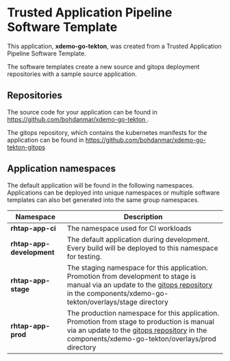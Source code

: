 # Trusted Application Pipeline Software Template

This application, **xdemo-go-tekton**, was created from a Trusted Application Pipeline Software Template.

The software templates create a new source and gitops deployment repositories with a sample source application. 

## Repositories

The source code for your application can be found in [https://github.com/bohdanmar/xdemo-go-tekton ](https://github.com/bohdanmar/xdemo-go-tekton ).
 
The gitops repository, which contains the kubernetes manifests for the application can be found in 
[https://github.com/bohdanmar/xdemo-go-tekton-gitops ](https://github.com/bohdanmar/xdemo-go-tekton-gitops ) 

## Application namespaces 

The default application will be found in the following namespaces. Applications can be deployed into unique namespaces or multiple software templates can also bet generated into the same group namespaces.  

|  Namespace   |  Description   |  
| -------- | -------- |
| **rhtap-app-ci** | The namespace used for CI workloads |
| **rhtap-app-development** | The default application during development. Every build will be deployed to this namespace for testing. |
| **rhtap-app-stage** | The staging namespace for this application. Promotion from development to stage is manual via an update to the [gitops repository](https://github.com/bohdanmar/xdemo-go-tekton-gitops ) in the components/xdemo-go-tekton/overlays/stage directory |
| **rhtap-app-prod** | The production namespace for this application. Promotion from stage to production is manual via an update to the [gitops repository](https://github.com/bohdanmar/xdemo-go-tekton-gitops ) in the components/xdemo-go-tekton/overlays/prod directory |